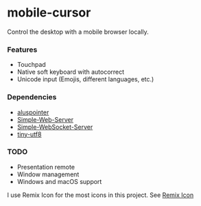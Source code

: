# mobile-cursor 

Control the desktop with a mobile browser locally.

### Features
- Touchpad
- Native soft keyboard with autocorrect
- Unicode input (Emojis, different languages, etc.)

### Dependencies
- [aluspointer](https://github.com/azmy60/aluspointer)
- [Simple-Web-Server](https://gitlab.com/eidheim/Simple-Web-Server)
- [Simple-WebSocket-Server](https://gitlab.com/eidheim/Simple-WebSocket-Server)
- [tiny-utf8](https://github.com/DuffsDevice/tiny-utf8)

### TODO
- Presentation remote
- Window management
- Windows and macOS support

I use Remix Icon for the most icons in this project. See [Remix Icon](https://remixicon.com)
